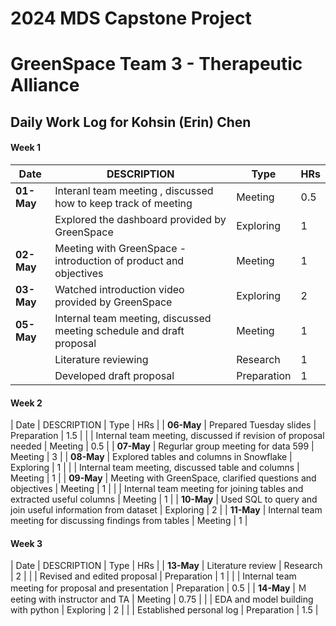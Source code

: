# 2024 MDS Capstone Project 
# GreenSpace Team 3 - Therapeutic Alliance

## Daily Work Log for Kohsin (Erin) Chen


#### Week 1 

| Date       | DESCRIPTION                                                             | Type          | HRs  |
|------------|--------------------------------------------------------------------------|---------------|------|
| **01-May** | Interanl team meeting , discussed how to keep track of meeting           | Meeting       | 0.5  |
|            | Explored the dashboard provided by GreenSpace                            | Exploring     | 1    |
| **02-May** | Meeting with GreenSpace - introduction of product and objectives         | Meeting       | 1    |
| **03-May** | Watched introduction video provided by GreenSpace                        | Exploring     | 2    |
| **05-May** | Internal team meeting, discussed meeting schedule and draft proposal     | Meeting       | 1    |
|            | Literature reviewing                                                     | Research      | 1    |
|            | Developed draft proposal                                                 | Preparation   | 1    |


#### Week 2
| Date       | DESCRIPTION                                                             | Type          | HRs  |
| **06-May** | Prepared Tuesday slides                                                  | Preparation   | 1.5  |
|            | Internal team meeting, discussed if revision of proposal needed          | Meeting       | 0.5  |
| **07-May** | Regurlar group meeting for data  599                                     | Meeting       | 3    |
| **08-May** | Explored tables and columns in Snowflake                                 | Exploring     | 1    |
|            | Internal team meeting, discussed table and columns                       | Meeting       | 1    |
| **09-May** | Meeting with GreenSpace, clarified questions and objectives              | Meeting       | 1    |
|            | Internal team meeting for joining tables and extracted useful columns    | Meeting       | 1    |
| **10-May** | Used SQL to query and join useful information from dataset               | Exploring     | 2    |
| **11-May** | Internal team meeting for discussing findings from tables                | Meeting       | 1    |


#### Week 3
| Date       | DESCRIPTION                                                              | Type          | HRs  |
| **13-May** | Literature review                                                        | Research      | 2    |
|            | Revised and edited proposal                                              | Preparation   | 1    |
|            | Internal team meeting for proposal and presentation                      | Preparation   | 0.5  |
| **14-May** | Ｍeeting with instructor and TA                                          | Meeting       | 0.75 |
|            | EDA and model building with python                                       | Exploring     | 2    |
|            | Established personal log                                                 | Preparation   | 1.5  |